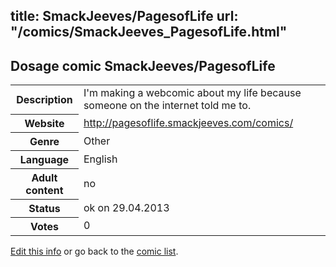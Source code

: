 title: SmackJeeves/PagesofLife
url: "/comics/SmackJeeves_PagesofLife.html"
---
Dosage comic SmackJeeves/PagesofLife
-----------------------------------------

<p id="msg"></p>
<script type="text/javascript">
if (window.location.search === '?edit_info_mail=sent_ok') {
  var elem = document.getElementById("msg");
  elem.innerHTML = 'Edited information sucessfully sent for review, which is usually done daily. Thanks!';
  elem.className = 'ok';
}
</script>
<table class="comicinfo">
<tr>
<th>Description</th><td>I'm making a webcomic about my life because someone on the internet told me to.</td>
</tr>
<tr>
<th>Website</th><td><a href="http://pagesoflife.smackjeeves.com/comics/">http://pagesoflife.smackjeeves.com/comics/</a></td>
</tr>
<tr>
<th>Genre</th><td>Other</td>
</tr>
<tr>
<th>Language</th><td>English</td>
</tr>
<tr>
<th>Adult content</th><td>no</td>
</tr>
<tr>
<th>Status</th><td>ok on 29.04.2013</td>
</tr>
<tr>
<th>Votes</th><td>0</td>
</tr>
</table>

[Edit this info](SmackJeeves_PagesofLife_edit.html) or go back to the [comic list](../comic-index.html).
